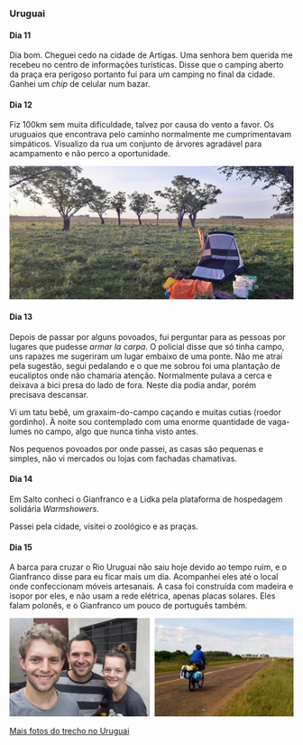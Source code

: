 
### Uruguai

#### Dia 11

Dia bom. Cheguei cedo na cidade de Artigas.
Uma senhora bem querida me recebeu no centro de informações turísticas.
Disse que o camping aberto da praça era perigoso portanto fui para um camping no final da cidade.
Ganhei um *chip* de celular num bazar.

#### Dia 12 

Fiz 100km sem muita dificuldade, talvez por causa do vento a favor.
Os uruguaios que encontrava pelo caminho normalmente me cumprimentavam simpáticos.
Visualizo da rua um conjunto de árvores agradável para acampamento e não perco a oportunidade.


![Campo com barraca armada](./assets/20171024_18460222.jpg)

#### Dia 13

Depois de passar por alguns povoados, fui perguntar para as pessoas por lugares que pudesse *armar la carpa*.
O policial disse que só tinha campo, uns rapazes me sugeriram um lugar embaixo de uma ponte.
Não me atraí pela sugestão, segui pedalando e o que me sobrou foi uma plantação de eucaliptos onde não chamaria atenção.
Normalmente pulava a cerca e deixava a bici presa do lado de fora.
Neste dia podia andar, porém precisava descansar.

Vi um tatu bebê, um graxaim-do-campo caçando e muitas cutias (roedor gordinho).
À noite sou contemplado com uma enorme quantidade de vaga-lumes no campo, algo que nunca tinha visto antes.

Nos pequenos povoados por onde passei, as casas são pequenas e simples, não vi mercados ou lojas com fachadas chamativas.

#### Dia 14

Em Salto conheci o Gianfranco e a Lidka pela plataforma de hospedagem solidária *Warmshowers*. 

Passei pela cidade, visitei o zoológico e as praças. 

#### Dia 15

A barca para cruzar o Rio Uruguai não saiu hoje devido ao tempo ruim, e o Gianfranco disse para eu ficar mais um dia.
Acompanhei eles até o local onde confeccionam móveis artesanais.
A casa foi construída com madeira e isopor por eles, e não usam a rede elétrica, apenas placas solares.
Eles falam polonês, e o Gianfranco um pouco de português também.

![Selfie do casal e foto minha andando no pampa](./assets/salto.jpg)

[Mais fotos do trecho no Uruguai](https://photos.app.goo.gl/2usGhXWPM3wV8BEh1)

